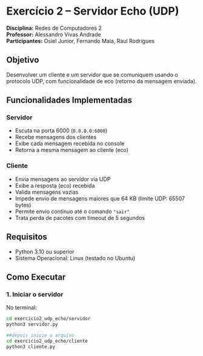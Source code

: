 # Exercício 2 – Servidor Echo (UDP)

**Disciplina:** Redes de Computadores 2  
**Professor:** Alessandro Vivas Andrade  
**Participantes:** Osiel Junior, Fernando Maia, Raul Rodrigues

## Objetivo
Desenvolver um cliente e um servidor que se comuniquem usando o protocolo UDP, com funcionalidade de eco (retorno da mensagem enviada).

## Funcionalidades Implementadas

### Servidor
- Escuta na porta 6000 (`0.0.0.0:6000`)
- Recebe mensagens dos clientes
- Exibe cada mensagem recebida no console
- Retorna a mesma mensagem ao cliente (eco)

### Cliente
- Envia mensagens ao servidor via UDP
- Exibe a resposta (eco) recebida
- Valida mensagens vazias
- Impede envio de mensagens maiores que 64 KB (limite UDP: 65507 bytes)
- Permite envio contínuo até o comando `"sair"`
- Trata perda de pacotes com timeout de 5 segundos

## Requisitos
- Python 3.10 ou superior
- Sistema Operacional: Linux (testado no Ubuntu)

## Como Executar

### 1. Iniciar o servidor
No terminal:
```bash
cd exercicio2_udp_echo/servidor
python3 servidor.py

##depois inicie o arquivo
cd exercicio2_udp_echo/cliente
python3 cliente.py
